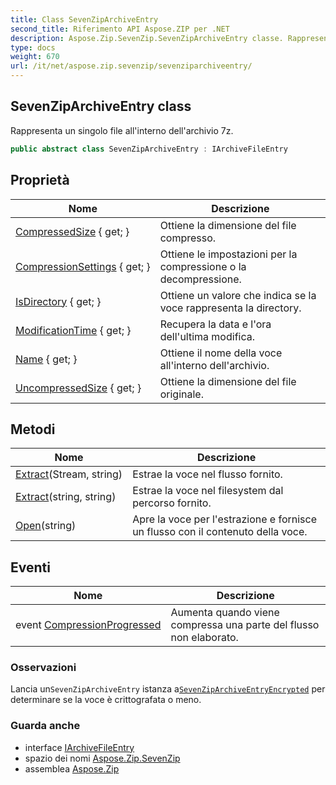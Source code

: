 ```yaml
---
title: Class SevenZipArchiveEntry
second_title: Riferimento API Aspose.ZIP per .NET
description: Aspose.Zip.SevenZip.SevenZipArchiveEntry classe. Rappresenta un singolo file allinterno dellarchivio 7z.
type: docs
weight: 670
url: /it/net/aspose.zip.sevenzip/sevenziparchiveentry/
---
```

## SevenZipArchiveEntry class

Rappresenta un singolo file all'interno dell'archivio 7z.

```csharp
public abstract class SevenZipArchiveEntry : IArchiveFileEntry
```

## Proprietà

| Nome | Descrizione |
| --- | --- |
| [CompressedSize](../../aspose.zip.sevenzip/sevenziparchiveentry/compressedsize/) { get; } | Ottiene la dimensione del file compresso. |
| [CompressionSettings](../../aspose.zip.sevenzip/sevenziparchiveentry/compressionsettings/) { get; } | Ottiene le impostazioni per la compressione o la decompressione. |
| [IsDirectory](../../aspose.zip.sevenzip/sevenziparchiveentry/isdirectory/) { get; } | Ottiene un valore che indica se la voce rappresenta la directory. |
| [ModificationTime](../../aspose.zip.sevenzip/sevenziparchiveentry/modificationtime/) { get; } | Recupera la data e l'ora dell'ultima modifica. |
| [Name](../../aspose.zip.sevenzip/sevenziparchiveentry/name/) { get; } | Ottiene il nome della voce all'interno dell'archivio. |
| [UncompressedSize](../../aspose.zip.sevenzip/sevenziparchiveentry/uncompressedsize/) { get; } | Ottiene la dimensione del file originale. |

## Metodi

| Nome | Descrizione |
| --- | --- |
| [Extract](../../aspose.zip.sevenzip/sevenziparchiveentry/extract/#extract_1)(Stream, string) | Estrae la voce nel flusso fornito. |
| [Extract](../../aspose.zip.sevenzip/sevenziparchiveentry/extract/#extract)(string, string) | Estrae la voce nel filesystem dal percorso fornito. |
| [Open](../../aspose.zip.sevenzip/sevenziparchiveentry/open/)(string) | Apre la voce per l'estrazione e fornisce un flusso con il contenuto della voce. |

## Eventi

| Nome | Descrizione |
| --- | --- |
| event [CompressionProgressed](../../aspose.zip.sevenzip/sevenziparchiveentry/compressionprogressed/) | Aumenta quando viene compressa una parte del flusso non elaborato. |

### Osservazioni

Lancia un`SevenZipArchiveEntry` istanza a[`SevenZipArchiveEntryEncrypted`](../sevenziparchiveentryencrypted/) per determinare se la voce è crittografata o meno.

### Guarda anche

* interface [IArchiveFileEntry](../../aspose.zip/iarchivefileentry/)
* spazio dei nomi [Aspose.Zip.SevenZip](../../aspose.zip.sevenzip/)
* assemblea [Aspose.Zip](../../)


